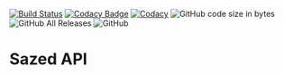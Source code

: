 [![Build Status](https://travis-ci.org/agm-dev/sazed-api.svg?branch=master)](https://travis-ci.org/agm-dev/sazed-api)
[![Codacy Badge](https://api.codacy.com/project/badge/Grade/b52b164058d44160888032d8051b2c5d)](https://www.codacy.com/manual/agm-dev/sazed-api?utm_source=github.com&amp;utm_medium=referral&amp;utm_content=agm-dev/sazed-api&amp;utm_campaign=Badge_Grade)
[![Codacy](https://api.codacy.com/project/badge/coverage/b52b164058d44160888032d8051b2c5d)](https://www.codacy.com/app/codacy/node-codacy-coverage)
![GitHub code size in bytes](https://img.shields.io/github/languages/code-size/agm-dev/sazed-api)
![GitHub All Releases](https://img.shields.io/github/downloads/agm-dev/sazed-api/total)
![GitHub](https://img.shields.io/github/license/agm-dev/sazed-api)

# Sazed API

